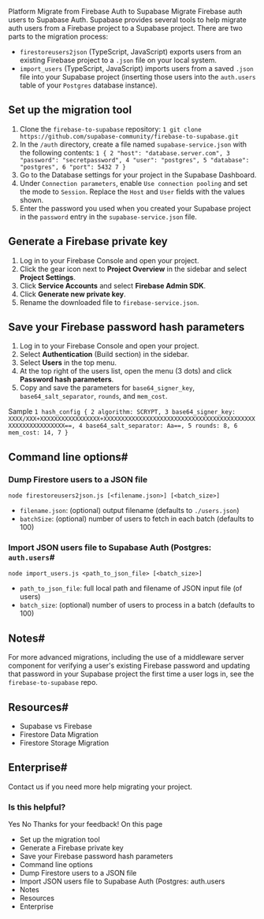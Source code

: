 Platform
Migrate from Firebase Auth to Supabase
Migrate Firebase auth users to Supabase Auth.
Supabase provides several tools to help migrate auth users from a Firebase project to a Supabase project. There are two parts to the migration process:
  * `firestoreusers2json` (TypeScript, JavaScript) exports users from an existing Firebase project to a `.json` file on your local system.
  * `import_users` (TypeScript, JavaScript) imports users from a saved `.json` file into your Supabase project (inserting those users into the `auth.users` table of your `Postgres` database instance).


## Set up the migration tool #
  1. Clone the `firebase-to-supabase` repository:
`
1
git clone https://github.com/supabase-community/firebase-to-supabase.git
`
  2. In the `/auth` directory, create a file named `supabase-service.json` with the following contents:
`
1
{
2
 "host": "database.server.com",
3
 "password": "secretpassword",
4
 "user": "postgres",
5
 "database": "postgres",
6
 "port": 5432
7
}
`
  3. Go to the Database settings for your project in the Supabase Dashboard.
  4. Under `Connection parameters`, enable `Use connection pooling` and set the mode to `Session`. Replace the `Host` and `User` fields with the values shown.
  5. Enter the password you used when you created your Supabase project in the `password` entry in the `supabase-service.json` file.


## Generate a Firebase private key #
  1. Log in to your Firebase Console and open your project.
  2. Click the gear icon next to **Project Overview** in the sidebar and select **Project Settings**.
  3. Click **Service Accounts** and select **Firebase Admin SDK**.
  4. Click **Generate new private key**.
  5. Rename the downloaded file to `firebase-service.json`.


## Save your Firebase password hash parameters #
  1. Log in to your Firebase Console and open your project.
  2. Select **Authentication** (Build section) in the sidebar.
  3. Select **Users** in the top menu.
  4. At the top right of the users list, open the menu (3 dots) and click **Password hash parameters**.
  5. Copy and save the parameters for `base64_signer_key`, `base64_salt_separator`, `rounds`, and `mem_cost`.


Sample
`
1
hash_config {
2
 algorithm: SCRYPT,
3
 base64_signer_key: XXXX/XXX+XXXXXXXXXXXXXXXXX+XXXXXXXXXXXXXXXXXXXXXXXXXXXXXXXXXXXXXXXXXXXXXXXXXXXXXXXXXXX==,
4
 base64_salt_separator: Aa==,
5
 rounds: 8,
6
 mem_cost: 14,
7
}
`
## Command line options#
### Dump Firestore users to a JSON file #
`node firestoreusers2json.js [<filename.json>] [<batch_size>]`
  * `filename.json`: (optional) output filename (defaults to `./users.json`)
  * `batchSize`: (optional) number of users to fetch in each batch (defaults to 100)


### Import JSON users file to Supabase Auth (Postgres: `auth.users`#
`node import_users.js <path_to_json_file> [<batch_size>]`
  * `path_to_json_file`: full local path and filename of JSON input file (of users)
  * `batch_size`: (optional) number of users to process in a batch (defaults to 100)


## Notes#
For more advanced migrations, including the use of a middleware server component for verifying a user's existing Firebase password and updating that password in your Supabase project the first time a user logs in, see the `firebase-to-supabase` repo.
## Resources#
  * Supabase vs Firebase
  * Firestore Data Migration
  * Firestore Storage Migration


## Enterprise#
Contact us if you need more help migrating your project.
### Is this helpful?
Yes No
Thanks for your feedback!
On this page
  * Set up the migration tool 
  * Generate a Firebase private key 
  * Save your Firebase password hash parameters 
  * Command line options
  * Dump Firestore users to a JSON file 
  * Import JSON users file to Supabase Auth (Postgres: auth.users
  * Notes
  * Resources
  * Enterprise


